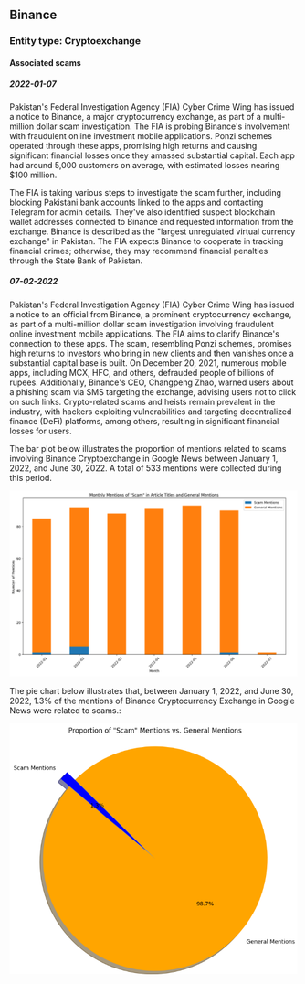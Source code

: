 ## Binance

### Entity type: Cryptoexchange

#### Associated scams

##### 2022-01-07

Pakistan's Federal Investigation Agency (FIA) Cyber Crime Wing has issued a notice to Binance, a major cryptocurrency exchange, as part of a multi-million dollar scam investigation. The FIA is probing Binance's involvement with fraudulent online investment mobile applications. Ponzi schemes operated through these apps, promising high returns and causing significant financial losses once they amassed substantial capital. Each app had around 5,000 customers on average, with estimated losses nearing $100 million.

The FIA is taking various steps to investigate the scam further, including blocking Pakistani bank accounts linked to the apps and contacting Telegram for admin details. They've also identified suspect blockchain wallet addresses connected to Binance and requested information from the exchange. Binance is described as the "largest unregulated virtual currency exchange" in Pakistan. The FIA expects Binance to cooperate in tracking financial crimes; otherwise, they may recommend financial penalties through the State Bank of Pakistan.

##### 07-02-2022

Pakistan's Federal Investigation Agency (FIA) Cyber Crime Wing has issued a notice to an official from Binance, a prominent cryptocurrency exchange, as part of a multi-million dollar scam investigation involving fraudulent online investment mobile applications. The FIA aims to clarify Binance's connection to these apps. The scam, resembling Ponzi schemes, promises high returns to investors who bring in new clients and then vanishes once a substantial capital base is built. On December 20, 2021, numerous mobile apps, including MCX, HFC, and others, defrauded people of billions of rupees. Additionally, Binance's CEO, Changpeng Zhao, warned users about a phishing scam via SMS targeting the exchange, advising users not to click on such links. Crypto-related scams and heists remain prevalent in the industry, with hackers exploiting vulnerabilities and targeting decentralized finance (DeFi) platforms, among others, resulting in significant financial losses for users.



The bar plot below illustrates the proportion of mentions related to scams involving Binance Cryptoexchange in Google News between January 1, 2022, and June 30, 2022. A total of 533 mentions were collected during this period.

![histogram](./images/histogram.png)

The pie chart below illustrates that, between January 1, 2022, and June 30, 2022, 1.3% of the mentions of Binance Cryptocurrency Exchange in Google News were related to scams.:

![pie-chart](./images/pie-chart.png)
